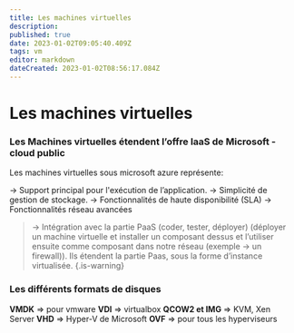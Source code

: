 ```yaml
---
title: Les machines virtuelles
description: 
published: true
date: 2023-01-02T09:05:40.409Z
tags: vm
editor: markdown
dateCreated: 2023-01-02T08:56:17.084Z
---
```


# Les machines virtuelles


### **Les Machines virtuelles étendent l’offre IaaS de Microsoft - cloud public**

Les machines virtuelles sous microsoft azure représente: 

→ Support principal pour l'exécution de l’application. 
→ Simplicité de gestion de stockage. 
→ Fonctionnalités de haute disponibilité (SLA)
→ Fonctionnalités réseau avancées
> → Intégration avec la partie PaaS (coder, tester, déployer) (déployer un machine virtuelle et installer un composant dessus et l’utiliser ensuite comme composant dans notre réseau (exemple → un firewall)). Ils étendent la partie Paas, sous la forme d’instance virtualisée.
{.is-warning}

### Les différents formats de disques

**VMDK** => pour vmware
**VDI** => virtualbox
**QCOW2 et IMG** => KVM, Xen Server
**VHD** => Hyper-V de Microsoft
**OVF** => pour tous les hyperviseurs
